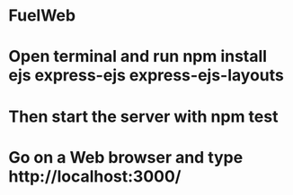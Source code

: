 # FuelWeb
# Open terminal and run npm install ejs express-ejs express-ejs-layouts
# Then start the server with npm test
# Go on a Web browser and type http://localhost:3000/
